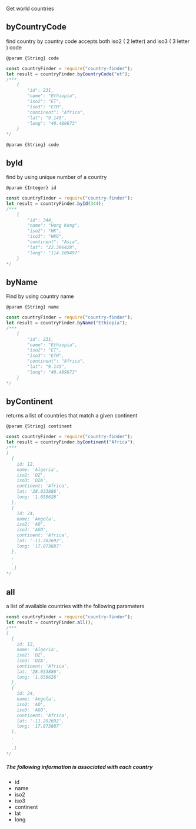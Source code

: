 Get world countries

## byCountryCode

find country by country code
accepts both iso2 ( 2 letter) and iso3 ( 3 letter ) code

`@param {String} code`

```javascript
const countryFinder = require("country-finder");
let result = countryFinder.byCountryCode("et");
/***
	{
		"id": 231,
		"name": "Ethiopia",
		"iso2": "ET",
		"iso3": "ETH",
		"continent": "Africa",
		"lat": "9.145",
		"long": "40.489673"
	}
*/
```

`@param {String} code`

## byId

find by using unique number of a country

`@param {Integer} id`

```javascript
const countryFinder = require("country-finder");
let result = countryFinder.byId(344);
/***
	{
		"id": 344,
		"name": "Hong Kong",
		"iso2": "HK",
		"iso3": "HKG",
		"continent": "Asia",
		"lat": "22.396428",
		"long": "114.109497"
	}
*/
```

## byName

Find by using country name

`@param {String} name`

```javascript
const countryFinder = require("country-finder");
let result = countryFinder.byName("Ethiopia");
/***
	{
		"id": 231,
		"name": "Ethiopia",
		"iso2": "ET",
		"iso3": "ETH",
		"continent": "Africa",
		"lat": "9.145",
		"long": "40.489673"
	}
*/
```

## byContinent

returns a list of countries that match a given continent

`@param {String} continent`

```javascript
const countryFinder = require("country-finder");
let result = countryFinder.byContinent("Africa");
/***
[
  {
    id: 12,
    name: 'Algeria',
    iso2: 'DZ',
    iso3: 'DZA',
    continent: 'Africa',
    lat: '28.033886',
    long: '1.659626'
  },
  {
    id: 24,
    name: 'Angola',
    iso2: 'AO',
    iso3: 'AGO',
    continent: 'Africa',
    lat: '-11.202692',
    long: '17.873887'
  },
  .
  .
  .]
*/
```

## all

a list of available countries with the following parameters

```javascript
const countryFinder = require("country-finder");
let result = countryFinder.all();
/***
[
  {
    id: 12,
    name: 'Algeria',
    iso2: 'DZ',
    iso3: 'DZA',
    continent: 'Africa',
    lat: '28.033886',
    long: '1.659626'
  },
  {
    id: 24,
    name: 'Angola',
    iso2: 'AO',
    iso3: 'AGO',
    continent: 'Africa',
    lat: '-11.202692',
    long: '17.873887'
  },
  .
  .
  .]
*/
```

##### The following information is associated with each country

-   id
-   name
-   iso2
-   iso3
-   continent
-   lat
-   long
